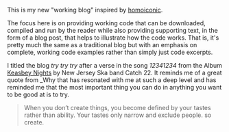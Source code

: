 This is my new "working blog" inspired by [homoiconic](https://github.com/raganwald/homoiconic).

The focus here is on providing working code that can be downloaded, compiled and run by the reader while also providing supporting text, in the form of a blog post, that helps to illustrate how the code works.  That is, it's pretty much the same as a traditional blog but with an emphasis on complete, working code examples rather than simply just code excerpts.

I titled the blog _try try try_ after a verse in the song _12341234_ from the Album [Keasbey Nights](http://www.amazon.com/Keasbey-Nights-Catch-22/dp/B000005ZFF/ref=sr_1_1?s=music&ie=UTF8&qid=1301883715&sr=1-1) by New Jersey Ska band Catch 22.  It reminds me of a great quote from \_Why that has resonated with me at such a deep level and has reminded me that the most important thing you can do in anything you want to be good at is to try.

> When you don’t create things, you become defined by your tastes rather than ability. Your tastes only narrow and exclude people. so create.
